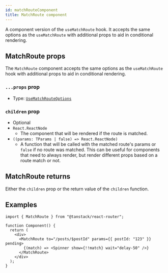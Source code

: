 ```yaml
---
id: matchRouteComponent
title: MatchRoute component
---
```


A component version of the `useMatchRoute` hook. It accepts the same options as the `useMatchRoute` with additional props to aid in conditional rendering.

## MatchRoute props

The `MatchRoute` component accepts the same options as the `useMatchRoute` hook with additional props to aid in conditional rendering.

### `...props` prop

- Type: [`UseMatchRouteOptions`](../UseMatchRouteOptionsType.md)

### `children` prop

- Optional
- `React.ReactNode`
  - The component that will be rendered if the route is matched.
- `((params: TParams | false) => React.ReactNode)`
  - A function that will be called with the matched route's params or `false` if no route was matched. This can be useful for components that need to always render, but render different props based on a route match or not.

## MatchRoute returns

Either the `children` prop or the return value of the `children` function.

## Examples

```tsx
import { MatchRoute } from "@tanstack/react-router";

function Component() {
  return (
    <div>
      <MatchRoute to="/posts/$postId" params={{ postId: "123" }} pending>
        {(match) => <Spinner show={!!match} wait="delay-50" />}
      </MatchRoute>
    </div>
  );
}
```
